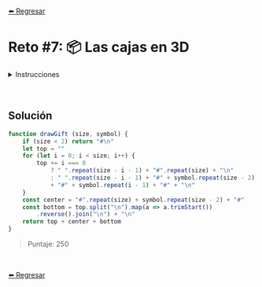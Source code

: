 [⬅️ Regresar](https://github.com/cosmoart/adventJS)

# Reto #7: 📦 Las cajas en 3D

<details>
  <summary>Instrucciones</summary>

</br>

Santa está experimentando con nuevos diseños de regalos y necesita tu ayuda para visualizarlos en 3D.

Tu tarea es escribir una función que, dado un tamaño n (entero), genere un dibujo de un regalo en 3D utilizando caracteres ASCII.

Las líneas de los regalos se dibujan con ``#`` y las caras con el símbolo que nos pasan como parámetro:

```js
drawGift(4, '+')

/*
   ####
  #++##
 #++#+#
####++#
#++#+#
#++##
####
*/

drawGift(5, '*')
/*
    #####
   #***##
  #***#*#
 #***#**#
#####***#
#***#**#
#***#*#
#***##
#####
*/

drawGift(1, '^')
/*
#
*/
```

> [!IMPORTANT]
> Nos han dicho que siempre hay que dejar un salto de línea al final del dibujo.

> Nota: Ten en cuenta que, en los tests, la primera línea se ve empujada por el caracter ".

</details>

<br/>
<br/>

## Solución

```js
function drawGift (size, symbol) {
	if (size < 2) return "#\n"
	let top = ""
	for (let i = 0; i < size; i++) {
		top += i === 0
			? " ".repeat(size - i - 1) + "#".repeat(size) + "\n"
			: " ".repeat(size - i - 1) + "#" + symbol.repeat(size - 2)
			+ "#" + symbol.repeat(i - 1) + "#" + "\n"
	}
	const center = "#".repeat(size) + symbol.repeat(size - 2) + "#"
	const bottom = top.split("\n").map(a => a.trimStart())
		.reverse().join("\n") + "\n"
	return top + center + bottom
}
```

> Puntaje: 250

<br/>

[⬅️ Regresar](https://github.com/cosmoart/adventJS)